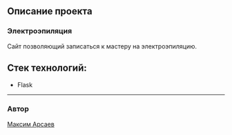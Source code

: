 ## Описание проекта

### Электроэпиляция

Сайт позволяющий записаться к мастеру на электроэпиляцию.

## Стек технологий:
- Flask


---
### Автор
[Максим Арсаев](https://github.com/ArsaMax "GitHub аккаунт")